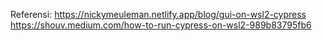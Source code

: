 Referensi:
https://nickymeuleman.netlify.app/blog/gui-on-wsl2-cypress
https://shouv.medium.com/how-to-run-cypress-on-wsl2-989b83795fb6